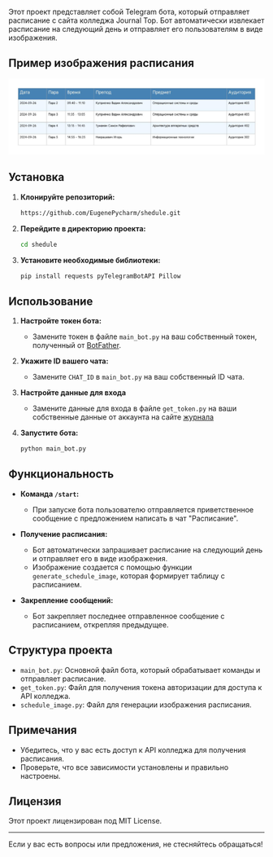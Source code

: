 Этот проект представляет собой Telegram бота, который отправляет расписание с сайта колледжа Journal Top. Бот автоматически извлекает расписание на следующий день и отправляет его пользователям в виде изображения.

## Пример изображения расписания

![Расписание](raspisanie_beautiful.jpg)
## Установка

1. **Клонируйте репозиторий:**

   ```bash
   https://github.com/EugenePycharm/shedule.git
   ```

2. **Перейдите в директорию проекта:**

   ```bash
   cd shedule
   ```

3. **Установите необходимые библиотеки:**

   ```bash
   pip install requests pyTelegramBotAPI Pillow
   ```

## Использование

1. **Настройте токен бота:**
   - Замените токен в файле `main_bot.py` на ваш собственный токен, полученный от [BotFather](https://t.me/botfather).

2. **Укажите ID вашего чата:**
   - Замените `CHAT_ID` в `main_bot.py` на ваш собственный ID чата.

3. **Настройте данные для входа**
   - Замените данные для входа в файле `get_token.py` на ваши собственные данные от аккаунта на сайте [журнала](https://journal.top-academy.ru/)

4. **Запустите бота:**

   ```bash
   python main_bot.py
   ```

## Функциональность

- **Команда `/start`:** 
  - При запуске бота пользователю отправляется приветственное сообщение с предложением написать в чат "Расписание".

- **Получение расписания:**
  - Бот автоматически запрашивает расписание на следующий день и отправляет его в виде изображения.
  - Изображение создается с помощью функции `generate_schedule_image`, которая формирует таблицу с расписанием.

- **Закрепление сообщений:**
  - Бот закрепляет последнее отправленное сообщение с расписанием, открепляя предыдущее.

## Структура проекта

- `main_bot.py`: Основной файл бота, который обрабатывает команды и отправляет расписание.
- `get_token.py`: Файл для получения токена авторизации для доступа к API колледжа.
- `schedule_image.py`: Файл для генерации изображения расписания.

## Примечания

- Убедитесь, что у вас есть доступ к API колледжа для получения расписания.
- Проверьте, что все зависимости установлены и правильно настроены.

## Лицензия

Этот проект лицензирован под MIT License. 

---

Если у вас есть вопросы или предложения, не стесняйтесь обращаться!
